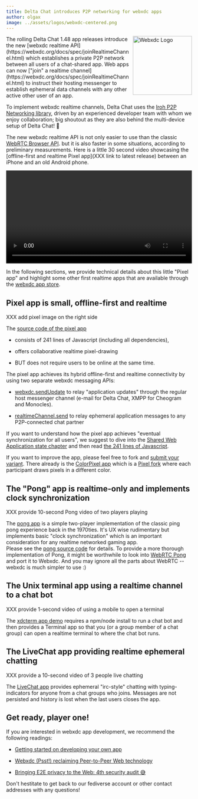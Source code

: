 ```yaml
---
title: Delta Chat introduces P2P networking for webxdc apps 
author: olgax
image: ../assets/logos/webxdc-centered.png
---
```


<img src="../assets/logos/webxdc2.png" style="width:160px; float:right; clear:both; margin-left:.5em; margin-bottom:.2em;" alt="Webxdc Logo" />
The rolling Delta Chat 1.48 app releases introduce the new 
[webxdc realtime API](https://webxdc.org/docs/spec/joinRealtimeChannel.html) 
which establishes a private P2P network between all users of a chat-shared app. 
Web apps can now ["join" a realtime channel](https://webxdc.org/docs/spec/joinRealtimeChannel.html) to instruct their hosting messenger to establish ephemeral data channels
with any other active other user of an app. 

To implement webxdc realtime channels, 
Delta Chat uses the [Iroh P2P Networking library](https://iroh.computer),
driven by an experienced developer team with whom we enjoy collaboration;
big shoutout as they are also behind the multi-device setup of Delta Chat! 💜

The new webxdc realtime API is not only easier to use than the classic 
[WebRTC Browser API](https://developer.mozilla.org/en-US/docs/Web/API/RTCPeerConnection).
but it is also faster in some situations, according to preliminary measurements. 
Here is a little 30 second video showcasing the
[offline-first and realtime Pixel app](XXX link to latest release) 
between an iPhone and an old Android phone. 

<video controls style="width:560px; max-width: 100%;"><source src="https://merlinux.eu/webxdc-realtime-148.mp4" type="video/mp4"></video>

In the following sections, we provide technical details about 
this little "Pixel app" and highlight some other first realtime apps
that are available through the [webxdc app store](https://webxdc.org/apps/). 


## Pixel app is small, offline-first and realtime 

XXX add pixel image on the right side 

The [source code of the pixel app](https://codeberg.org/webxdc/pixel/src/branch/main/script.js) 

- consists of 241 lines of Javascript (including all dependencies),

- offers collaborative realtime pixel-drawing 

- BUT does not require users to be online at the same time. 

The pixel app achieves its hybrid offline-first and realtime connectivity 
by using two separate webxdc messaging APIs:

- [webxdc.sendUpdate](https://webxdc.org/docs/spec/sendUpdate.html) 
  to relay "application updates" through the regular host messenger channel 
  (e-mail for Delta Chat, XMPP for Cheogram and Monocles). 

- [realtimeChannel.send](https://webxdc.org/docs/spec/sendUpdate.html) 
  to relay ephemeral application messages to any P2P-connected chat partner

If you want to understand how the pixel app achieves "eventual synchronization for all users",
we suggest to dive into the [Shared Web Application state chapter](https://webxdc.org/docs/shared_state/index.html)
and then read [the 241 lines of Javascript](https://codeberg.org/webxdc/pixel/src/branch/main/script.js). 

If you want to improve the app, please feel free to fork and [submit your variant](https://codeberg.org/webxdc/xdcget/src/branch/main/SUBMIT.md). 
There already is the [ColorPixel app](https://apps.testrun.org/deltazen-pixel-v0.3.0.xdc)
which is a [Pixel fork](https://github.com/DeltaZen/pixel) 
where each participant draws pixels in a different color. 

## The "Pong" app is realtime-only and implements clock synchronization

XXX provide 10-second Pong video of two players playing 

The [pong app](https://apps.testrun.org/pong-v1.xdc) 
is a simple two-player implementation of the classic ping pong 
experience back in the 1970ties. 
It's UX wise rudimentary but implements basic "clock synchronization" 
which is an important consideration for any realtime networked gaming app.  
Please see the [pong source code](https://codeberg.org/webxdc/pong/src/branch/main) 
for details. 
To provide a more thorough implementation of Pong, 
it might be worthwhile to look into [WebRTC Pong](https://mitxela.com/projects/webrtc-pong)
and port it to Webxdc. And you may ignore all the parts about WebRTC -- 
webxdc is much simpler to use :) 

## The Unix terminal app using a realtime channel to a chat bot 

XXX provide 1-second video of using a mobile to open a terminal 

The [xdcterm app demo](https://github.com/link2xt/xdcterm) requires
a npm/node install to run a chat bot and then provides a Terminal app 
so that you (or a group member of a chat group) can open a realtime terminal 
to where the chat bot runs. 

## The LiveChat app providing realtime ephemeral chatting 

XXX provide a 10-second video of 3 people live chatting 

The [LiveChat app](https://github.com/deltazen/live-chat) 
provides ephemeral "irc-style" chatting with typing-indicators
for anyone from a chat groups who joins. 
Messages are not persisted and history is lost 
when the last users closes the app. 


## Get ready, player one!

If you are interested in webxdc app development, we recommend the following readings: 

- [Getting started on developing your own app](https://webxdc.org/docs/)

- [Webxdc (Psst!) reclaiming Peer-to-Peer Web
  technology](https://delta.chat/en/2024-02-15-webxdc-m3)

- [Bringing E2E privacy to the Web: 4th security audit 😅](https://delta.chat/en/2023-05-22-webxdc-security)

Don't hestitate to get back to our fediverse account or other contact addresses
with any questions! 
